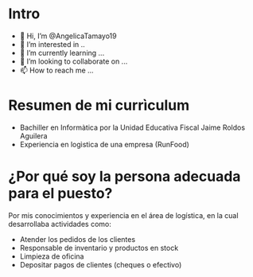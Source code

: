 # Intro
- 👋 Hi, I’m @AngelicaTamayo19
- 👀 I’m interested in ..
- 🌱 I’m currently learning ...
- 💞️ I’m looking to collaborate on ...
- 📫 How to reach me ...

# Resumen de mi currìculum
- Bachiller en Informàtica por la Unidad Educativa Fiscal Jaime Roldos Aguilera
- Experiencia en logìstica de una empresa  (RunFood)

# ¿Por qué soy la persona adecuada para el puesto?
Por mis conocimientos y experiencia en el área de logística, en la cual desarrollaba actividades como:
-  Atender los pedidos de los clientes
- Responsable de inventario  y productos en stock 
- Limpieza de oficina
-  Depositar pagos de clientes (cheques o efectivo)

